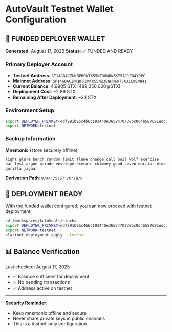 # AutoVault Testnet Wallet Configuration

## 🎯 FUNDED DEPLOYER WALLET

**Generated**: August 17, 2025
**Status**: ✅ FUNDED AND READY

### Primary Deployer Account

- **Testnet Address**: `ST14G8ACZNKBPR0WTX55NZ38NHN6K75AJ1ED4YDPC`
- **Mainnet Address**: `SP14G8ACZNKBPR0WTX55NZ38NHN6K75AJ1CWEMN41`
- **Current Balance**: 4.9905 STX (499,050,000 µSTX)
- **Deployment Cost**: ~2.89 STX
- **Remaining After Deployment**: ~2.1 STX

### Environment Setup

```bash
export DEPLOYER_PRIVKEY=ddf291b96c4b6c193440e3652470738bc064b587681edc76112c2695ac33644f01
export NETWORK=testnet
```

### Backup Information

**Mnemonic** (store securely offline):

```
light glare bench random limit flame change call boil wolf exercise bar test argue parade envelope execute chimney good seven warrior blue gorilla jaguar
```

**Derivation Path**: `m/44'/5757'/0'/0/0`

## 🚀 DEPLOYMENT READY

With the funded wallet configured, you can now proceed with testnet deployment:

```bash
cd /workspaces/AutoVault/stacks
export DEPLOYER_PRIVKEY=ddf291b96c4b6c193440e3652470738bc064b587681edc76112c2695ac33644f01
export NETWORK=testnet
clarinet deployment apply --testnet
```

## 📊 Balance Verification

Last checked: August 17, 2025

- ✅ Balance sufficient for deployment
- ✅ No pending transactions
- ✅ Address active on testnet

---

**Security Reminder**:

- Keep mnemonic offline and secure
- Never share private keys in public channels
- This is a testnet-only configuration
